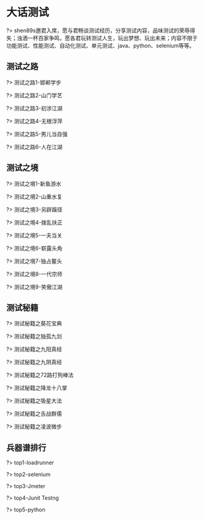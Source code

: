 # 大话测试
?> shen89s邀君入席，愿与君畅谈测试经历，分享测试内容，品味测试的荣辱得失；浊酒一杯百家争鸣，愿各君玩转测试人生，玩出梦想、玩出未来；内容不限于功能测试、性能测试、自动化测试、单元测试、java、python、selenium等等。

## 测试之路

?> 测试之路1-邯郸学步

?> 测试之路2-山门学艺

?> 测试之路3-初涉江湖

?> 测试之路4-无根浮萍

?> 测试之路5-男儿当自强

?> 测试之路6-人在江湖

## 测试之境

?> 测试之境1-新鱼游水

?> 测试之境2-山重水复

?>  测试之境3-另辟蹊径

?> 测试之境4-拨乱扶正

?> 测试之境5-一夫当关

?> 测试之境6-崭露头角

?> 测试之境7-独占鳌头

?> 测试之境8-一代宗师

?> 测试之境9-笑傲江湖

## 测试秘籍

?> 测试秘籍之葵花宝典

?> 测试秘籍之独孤九剑

?> 测试秘籍之九阳真经

?> 测试秘籍之九阴真经

?> 测试秘籍之72路打狗棒法

?> 测试秘籍之降龙十八掌

?> 测试秘籍之吸星大法

?> 测试秘籍之舌战群儒

?> 测试秘籍之凌波微步

## 兵器谱排行

?> top1-loadrunner

?> top2-selenium

?> top3-Jmeter

?> top4-Junit Testng

?> top5-python
